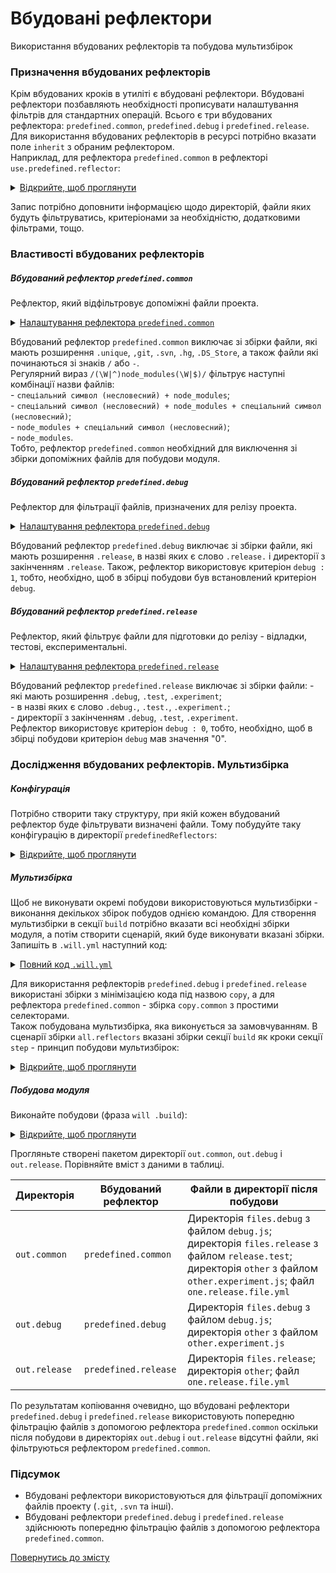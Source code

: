 # Вбудовані рефлектори  

Використання вбудованих рефлекторів та побудова мультизбірок  

### <a name="predefined-reflectors-term"></a> Призначення вбудованих рефлекторів
Крім вбудованих кроків в утиліті є вбудовані рефлектори. Вбудовані рефлектори позбавляють необхідності прописувати налаштування фільтрів для стандартних операцій. Всього є три вбудованих рефлектора: `predefined.common`, `predefined.debug` i `predefined.release`.  
Для використання вбудованих рефлекторів в ресурсі потрібно вказати поле `inherit` з обраним рефлектором.  
Наприклад, для рефлектора `predefined.common` в рефлекторі `use.predefined.reflector`:  

<details>
  <summary><u>Відкрийте, щоб проглянути</u></summary>

```yaml
reflector : 
    
    use.predefined.reflector :
        inherit : predefined.common

```

</details>

Запис потрібно доповнити інформацією щодо директорій, файли яких будуть фільтруватись, критеріонами за необхідністю, додатковими фільтрами, тощо.  

### Властивості вбудованих рефлекторів
##### <a name="predefined-common"></a> Вбудований рефлектор `predefined.common`  
Рефлектор, який відфільтровує допоміжні файли проекта.   

<details>
  <summary><u>Налаштування рефлектора <code>predefined.common</code></u></summary>

```yaml
    src :
      maskAll :
        excludeAny :
          - !!js/regex '/(\W|^)node_modules(\W|$)/'
          - !!js/regex '/\.unique$/'
          - !!js/regex '/\.git$/'
          - !!js/regex '/\.svn$/'
          - !!js/regex '/\.hg$/'
          - !!js/regex '/\.DS_Store$/'
          - !!js/regex '/(^|\/)-/'
          
```

</details>


Вбудований рефлектор `predefined.common` виключає зі збірки файли, які мають розширення `.unique`, `,git`, `.svn`, `.hg`, `.DS_Store`, а також файли які починаються зі знаків `/` або `-`.  
Регулярний вираз `/(\W|^)node_modules(\W|$)/` фільтрує наступні комбінації назви файлів:   
\- `спеціальний символ (несловесний) + node_modules`;  
\- `спеціальний символ (несловесний) + node_modules + спеціальний символ (несловесний)`;  
\- `node_modules + спеціальний символ (несловесний)`;  
\- `node_modules`.  
Тобто, рефлектор `predefined.common` необхідний для виключення зі збірки допоміжних файлів для побудови модуля.  

##### <a name="predefined-debug"></a> Вбудований рефлектор `predefined.debug` 
Рефлектор для фільтрації файлів, призначених для релізу проекта.   

<details>
  <summary><u>Налаштування рефлектора <code>predefined.debug</code></u></summary>

```yaml
     src :
       maskAll :
         excludeAny : 
           - !!js/regex '/\.release($|\.|\/)/i' 
     criterion :
       debug : 1
    
```

</details>


Вбудований рефлектор `predefined.debug` виключає зі збірки файли, які мають розширення `.release`, в назві яких є слово `.release.` і директорії з закінченням `.release`. Також, рефлектор використовує критеріон `debug : 1`, тобто, необхідно, щоб в збірці побудови був встановлений критеріон `debug`.  

##### <a name="predefined-release"></a> Вбудований рефлектор `predefined.release`  
Рефлектор, який фільтрує файли для підготовки до релізу - відладки, тестові, експериментальні.   

<details>
  <summary><u>Налаштування рефлектора <code>predefined.release</code></u></summary>

```yaml
     src :
       maskAll :
         excludeAny : 
           - !!js/regex '/\.debug($|\.|\/)/i'
           - !!js/regex '/\.test($|\.|\/)/i'
           - !!js/regex '/\.experiment($|\.|\/)/i'
     criterion :
       debug : 0
    
```
   
</details>
    
    
Вбудований рефлектор `predefined.release` виключає зі збірки файли:
\- які мають розширення `.debug`, `.test`, `.experiment`;  
\- в назві яких є слово `.debug.`, `.test.`, `.experiment.`;  
\- директорії з закінченням `.debug`, `.test`, `.experiment`.   
Рефлектор використовує критеріон `debug : 0`, тобто, необхідно, щоб в збірці побудови критеріон `debug` мав значення "0".  

### <a name="experiment-and-multiassembly"></a> Дослідження вбудованих рефлекторів. Мультизбірка
##### <a name="configuration"></a> Конфігурація 
Потрібно створити таку структуру, при якій кожен вбудований рефлектор буде фільтрувати визначені файли. Тому побудуйте таку конфігурацію в директорії `predefinedReflectors`:  

<details>
  <summary><u>Відкрийте, щоб проглянути</u></summary>

```
predefinedReflectors
        ├── proto
        │     ├── files.debug
        │     │     ├── debug.DS_Store
        │     │     └── debug.js
        │     ├── files.release
        │     │     └── release.test
        │     ├── node_modules              #  directory    
        │     ├── other
        │     │     └── other.experiment
        │     ├── -files.yml
        │     └── one.release.file.yml
        │
        └── .will.yml       

```

</details>

##### <a name="multiassembly"></a> Мультизбірка  
Щоб не виконувати окремі побудови використовуються мультизбірки - виконання декількох збірок побудов однією командою. Для створення мультизбірки в секції `build` потрібно вказати всі необхідні збірки модуля, а потім створити сценарій, який буде виконувати вказані збірки.   
Запишіть в `.will.yml` наступний код:  

<details>
  <summary><u>Повний код <code>.will.yml</code></u></summary>
    
```yaml
about :
  name : predefinedReflectors
  description : "To use predefined reflectors"
  version : 0.0.1

path : 

  out.debug :
    path : out.debug
    criterion :
      debug : 1

  out.release :
    path : out.release
    criterion :
      debug : 0

reflector :

  reflect.project:
    inherit: predefined.*
    src:
      filePath: 
        proto : 1
    dst:
      filePath: path::out.*=1
    criterion :
      debug : [ 0,1 ]

  reflect.copy.common:
    inherit: predefined.common
    src:
      filePath: 
        proto : 1
    dst:
      filePath: out.common

step :

  reflect.project :
    inherit : predefined.reflect
    reflector : reflect.project*=1
    criterion :
      debug : [ 0,1 ]
  
  reflect.copy.common :
    inherit : predefined.reflect
    reflector : reflect.copy.common

build :

  copy :
    criterion : 
      debug : [ 0,1 ]
    steps :
      - reflect.project*=1

  copy.common :
    steps :
      - reflect.copy.common
      
  all.reflectors :
    criterion : 
      default : 1
    steps : 
      - build::copy.
      - build::copy.debug
      - build::copy.common

```

</details>


Для використання рефлекторів `predefined.debug` i `predefined.release` використані збірки з мінімізацією кода під назвою `copy`, а для рефлектора `predefined.common` - збірка `copy.common` з простими селекторами.    
Також побудована мультизбірка, яка виконується за замовчуванням. В сценарії збірки `all.reflectors` вказані збірки секції `build` як кроки секції `step` - принцип побудови мультизбірок:  

<details>
  <summary><u>Відкрийте, щоб проглянути</u></summary>

```yaml
  all.reflectors :
    criterion : 
      default : 1
    steps : 
      - build::copy.
      - build::copy.debug
      - build::copy.common

```

</details> 

##### <a name="building"></a> Побудова модуля 
Виконайте побудови (фраза `will .build`): 

<details>
  <summary><u>Відкрийте, щоб проглянути</u></summary>

```
[user@user ~]$ will .build
...
  Building all
   + reflect.project. reflected 4 files /path_to_file/ : out.release <- proto in 0.343s
   + reflect.project.debug reflected 5 files /path_to_file/ : out.debug <- proto in 0.305s
   + reflect.copy.common reflected 8 files /path_to_file/ : out.common <- proto in 0.273s
  Built all in 1.078s
    
```

<p>Структура модуля після побудови</p>

```
predefinedReflectors
        ├── out.common
        │     ├── ... (look at the table)
        ├── out.debug
        │     ├── ... (look at the table)
        ├── out.release
        │     ├── ... (look at the table)
        ├── proto
        │     ├── ... (start configuration)
        │
        └── .will.yml       

```

</details>


Прогляньте створені пакетом директорії `out.common`, `out.debug` i `out.release`. Порівняйте вміст з даними в таблиці.

| Директорія    | Вбудований рефлектор | Файли в директорії після побудови |
|---------------|----------------------|-----------------------------------|
| `out.common`  | `predefined.common`  | Директорія `files.debug` з файлом `debug.js`; директорія `files.release` з файлом `release.test`; директорія `other` з файлом `other.experiment.js`; файл `one.release.file.yml` |
| `out.debug`   | `predefined.debug`   | Директорія `files.debug` з файлом `debug.js`; директорія `other` з файлом `other.experiment.js`        |
| `out.release` | `predefined.release` | Директорія `files.release`; директорія `other`; файл `one.release.file.yml` |

По результатам копіювання очевидно, що вбудовані рефлектори `predefined.debug` i `predefined.release` використовують попередню фільтрацію файлів з допомогою рефлектора `predefined.common` оскільки після побудови в директоріях  `out.debug` і `out.release` відсутні файли, які фільтруються рефлектором `predefined.common`.

### Підсумок  
- Вбудовані рефлектори використовуються для фільтрації допоміжних файлів проекту (`.git`, `.svn` та інші).  
- Вбудовані рефлектори `predefined.debug` i `predefined.release` здійснюють попередню фільтрацію файлів з допомогою рефлектора `predefined.common`.

[Повернутись до змісту](../README.md#tutorials)